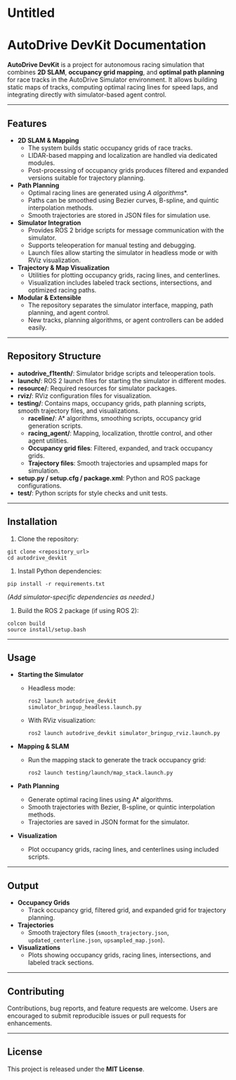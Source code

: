# Untitled

# AutoDrive DevKit Documentation

**AutoDrive DevKit** is a project for autonomous racing simulation that combines **2D SLAM**, **occupancy grid mapping**, and **optimal path planning** for race tracks in the AutoDrive Simulator environment. It allows building static maps of tracks, computing optimal racing lines for speed laps, and integrating directly with simulator-based agent control.

---

## Features

- **2D SLAM & Mapping**
    - The system builds static occupancy grids of race tracks.
    - LIDAR-based mapping and localization are handled via dedicated modules.
    - Post-processing of occupancy grids produces filtered and expanded versions suitable for trajectory planning.
- **Path Planning**
    - Optimal racing lines are generated using **A* algorithms**.
    - Paths can be smoothed using Bezier curves, B-spline, and quintic interpolation methods.
    - Smooth trajectories are stored in JSON files for simulation use.
- **Simulator Integration**
    - Provides ROS 2 bridge scripts for message communication with the simulator.
    - Supports teleoperation for manual testing and debugging.
    - Launch files allow starting the simulator in headless mode or with RViz visualization.
- **Trajectory & Map Visualization**
    - Utilities for plotting occupancy grids, racing lines, and centerlines.
    - Visualization includes labeled track sections, intersections, and optimized racing paths.
- **Modular & Extensible**
    - The repository separates the simulator interface, mapping, path planning, and agent control.
    - New tracks, planning algorithms, or agent controllers can be added easily.

---

## Repository Structure

- **autodrive_f1tenth/**: Simulator bridge scripts and teleoperation tools.
- **launch/**: ROS 2 launch files for starting the simulator in different modes.
- **resource/**: Required resources for simulator packages.
- **rviz/**: RViz configuration files for visualization.
- **testing/**: Contains maps, occupancy grids, path planning scripts, smooth trajectory files, and visualizations.
    - **raceline/**: A* algorithms, smoothing scripts, occupancy grid generation scripts.
    - **racing_agent/**: Mapping, localization, throttle control, and other agent utilities.
    - **Occupancy grid files**: Filtered, expanded, and track occupancy grids.
    - **Trajectory files**: Smooth trajectories and upsampled maps for simulation.
- **setup.py / setup.cfg / package.xml**: Python and ROS package configurations.
- **test/**: Python scripts for style checks and unit tests.

---

## Installation

1. Clone the repository:

```
git clone <repository_url>
cd autodrive_devkit

```

1. Install Python dependencies:

```
pip install -r requirements.txt

```

*(Add simulator-specific dependencies as needed.)*

1. Build the ROS 2 package (if using ROS 2):

```
colcon build
source install/setup.bash

```

---

## Usage

- **Starting the Simulator**
    - Headless mode:
        
        ```
        ros2 launch autodrive_devkit simulator_bringup_headless.launch.py
        
        ```
        
    - With RViz visualization:
        
        ```
        ros2 launch autodrive_devkit simulator_bringup_rviz.launch.py
        
        ```
        
- **Mapping & SLAM**
    - Run the mapping stack to generate the track occupancy grid:
        
        ```
        ros2 launch testing/launch/map_stack.launch.py
        
        ```
        
- **Path Planning**
    - Generate optimal racing lines using A* algorithms.
    - Smooth trajectories with Bezier, B-spline, or quintic interpolation methods.
    - Trajectories are saved in JSON format for the simulator.
- **Visualization**
    - Plot occupancy grids, racing lines, and centerlines using included scripts.

---

## Output

- **Occupancy Grids**
    - Track occupancy grid, filtered grid, and expanded grid for trajectory planning.
- **Trajectories**
    - Smooth trajectory files (`smooth_trajectory.json`, `updated_centerline.json`, `upsampled_map.json`).
- **Visualizations**
    - Plots showing occupancy grids, racing lines, intersections, and labeled track sections.

---

## Contributing

Contributions, bug reports, and feature requests are welcome. Users are encouraged to submit reproducible issues or pull requests for enhancements.

---

## License

This project is released under the **MIT License**.